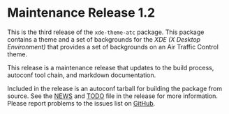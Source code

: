 [xde-theme-atc -- release notes.  2021-12-07]: #

Maintenance Release 1.2
=======================

This is the third release of the `xde-theme-atc` package.  This
package contains a theme and a set of backgrounds for the _XDE (X
Desktop Environment)_ that provides a set of backgrounds on an
Air Traffic Control theme.

This release is a maintenance release that updates to the build
process, autoconf tool chain, and markdown documentation.

Included in the release is an autoconf tarball for building the package
from source.  See the [NEWS](NEWS) and [TODO](TODO) file in the release
for more information.  Please report problems to the issues list on
[GitHub](https://github.com/bbidulock/xde-theme-atc/issues).

[ vim: set ft=markdown sw=4 tw=72 nocin nosi fo+=tcqlorn spell: ]: #
